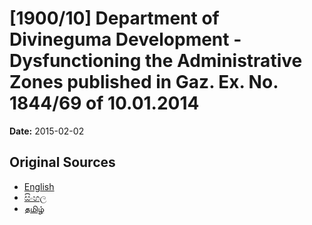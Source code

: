 # [1900/10] Department of Divineguma Development - Dysfunctioning the Administrative Zones published in Gaz. Ex. No. 1844/69 of 10.01.2014

**Date:** 2015-02-02

## Original Sources

- [English](https://documents.gov.lk/view/extra-gazettes/2015/2/1900-10_E.pdf)
- [සිංහල](https://documents.gov.lk/view/extra-gazettes/2015/2/1900-10_S.pdf)
- [தமிழ்](https://documents.gov.lk/view/extra-gazettes/2015/2/1900-10_T.pdf)
